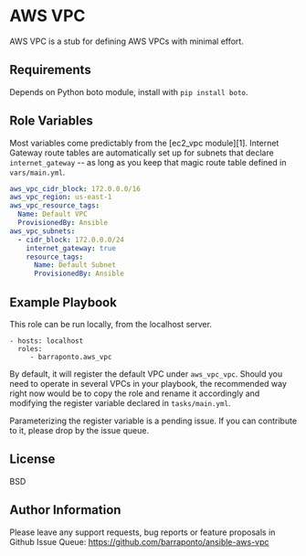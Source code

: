 AWS VPC
=======

AWS VPC is a stub for defining AWS VPCs with minimal effort.

Requirements
------------

Depends on Python boto module, install with `pip install boto`.

Role Variables
--------------

Most variables come predictably from the [ec2_vpc module][1].
Internet Gateway route tables are automatically set up for subnets that
declare `internet_gateway` -- as long as you keep that magic route table
defined in `vars/main.yml`.

```yaml
aws_vpc_cidr_block: 172.0.0.0/16
aws_vpc_region: us-east-1
aws_vpc_resource_tags:
  Name: Default VPC
  ProvisionedBy: Ansible
aws_vpc_subnets:
  - cidr_block: 172.0.0.0/24
    internet_gateway: true
    resource_tags:
      Name: Default Subnet
      ProvisionedBy: Ansible
```

Example Playbook
----------------

This role can be run locally, from the localhost server.

    - hosts: localhost
      roles:
         - barraponto.aws_vpc

By default, it will register the default VPC under `aws_vpc_vpc`.
Should you need to operate in several VPCs in your playbook, the recommended
way right now would be to copy the role and rename it accordingly and
modifying the register variable declared in `tasks/main.yml`.

Parameterizing the register variable is a pending issue.
If you can contribute to it, please drop by the issue queue.

License
-------

BSD

Author Information
------------------

Please leave any support requests, bug reports or feature proposals in
Github Issue Queue: https://github.com/barraponto/ansible-aws-vpc

